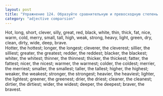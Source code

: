 ```yaml
---
layout: post
title: "Упражнение 124. Образуйте сравнительную и превосходную степень следующих прилагательных. Не забудьте употреблять определенный артикль перед превосходной степенью прилагательных."
category: "adjective comparsion"
---
```

<section class="question">
Hot, long, short, clever, silly, great, red, black, white, thin, thick, fat, nice, warm, cold, merry, small, tall, high, weak, strong, heavy, light, green, dry, clean, dirty, wide, deep, brave.
</section>

<section class="answer">
Hotter, the hottest; longer, the longest; cleverer, the cleverest; sillier, the silliest; greater, the greatest; redder, the reddest; blacker, the blackest; whiter, the whitest; thinner, the thinnest; thicker, the thickest; fatter, the fattest; nicer, the nicest; warmer, the warmest; colder, the coldest; merrier, the merriest; smaller, the smallest; taller, the tallest; higher, the highest; weaker, the weakest; stronger, the strongest; heavier, the heaviest; lighter, the lightest; greener, the greenest; drier, the driest; cleaner, the cleanest; dirtier, the dirtiest; wider, the widest; deeper, the deepest; braver, the bravest.
</section>